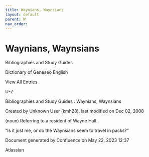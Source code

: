 ```yaml
---
title: Waynians, Waynsians
layout: default
parent: W
nav_order:
---
```


# Waynians, Waynsians

Bibliographies and Study Guides

Dictionary of Geneseo English

View All Entries

U-Z

Bibliographies and Study Guides : Waynians, Waynsians

Created by  Unknown User (kmh28), last modified on Dec 02, 2008

(noun) Referring to a resident of Wayne Hall.

&quot;Is it just me, or do the Waynsians seem to travel in packs?&quot; 

Document generated by Confluence on May 22, 2023 12:37

Atlassian
